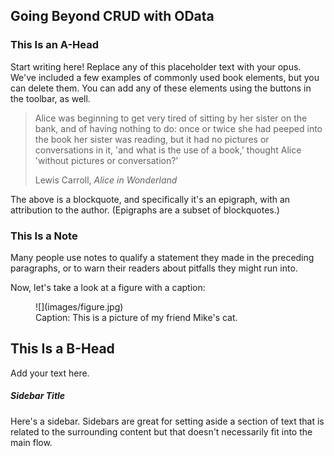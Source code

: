 <section data-type="chapter">

# Going Beyond CRUD with OData

<section data-type="sect1">

# This Is an A-Head

Start writing here! Replace any of this placeholder text with your opus. We've included a few examples of commonly used book elements, but you can delete them. You can add any of these elements using the buttons in the toolbar, as well.

> Alice was beginning to get very tired of sitting by her sister on the bank, and of having nothing to do: once or twice she had peeped into the book her sister was reading, but it had no pictures or conversations in it, 'and what is the use of a book,' thought Alice 'without pictures or conversation?'
> 
> Lewis Carroll, _Alice in Wonderland_

The above is a blockquote, and specifically it's an epigraph, with an attribution to the author. (Epigraphs are a subset of blockquotes.)

<div data-type="note">

# This Is a Note

Many people use notes to qualify a statement they made in the preceding paragraphs, or to warn their readers about pitfalls they might run into.

</div>

Now, let's take a look at a figure with a caption:

<figure>![](images/figure.jpg) <figcaption>Caption: This is a picture of my friend Mike's cat.</figcaption></figure>

<section data-type="sect2">

## This Is a B-Head

Add your text here.

<aside data-type="sidebar">

##### Sidebar Title

Here's a sidebar. Sidebars are great for setting aside a section of text that is related to the surrounding content but that doesn't necessarily fit into the main flow.

</aside>
</section>
</section>
</section>
<!-- Files for the following:
	Copyright
-->